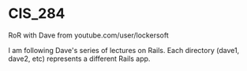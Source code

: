 # CIS_284
RoR with Dave from youtube.com/user/lockersoft

I am following Dave's series of lectures on Rails. Each directory (dave1, dave2, etc) represents a different Rails app.

